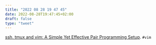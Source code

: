 ```yaml
---
title: "2022 08 28 19 47 45"
date: 2022-08-28T19:47:45+02:00
draft: false
type: "tweet"
---
```


[ssh, tmux and vim: A Simple Yet Effective Pair Programming Setup](https://ptc-it.de/pairing-with-tmux-and-vim/). `#vim`
